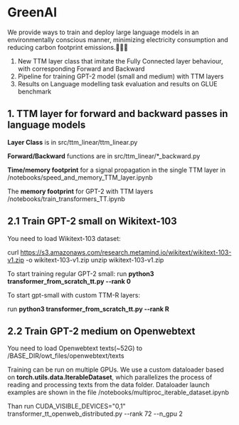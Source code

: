 # GreenAl

We provide ways to train and deploy large language models in an environmentally conscious manner, minimizing electricity consumption and reducing carbon footprint emissions.🌱🌱🌱

1) New TTM layer class that imitate the Fully Connected layer behaviour, with corresponding Forward and Backward
2) Pipeline for training GPT-2 model (small and medium) with TTM layers
3) Results on Language modelling task evaluation and results on GLUE benchmark

## 1. TTM layer for forward and backward passes in language models

**Layer Class** is in src/ttm_linear/ttm_linear.py

**Forward/Backward** functions are in src/ttm_linear/*_backward.py

**Time/memory footprint** for a signal propagation in the single TTM layer in /notebooks/speed_and_memory_TTM_layer.ipynb

The **memory footprint** for GPT-2 with TTM layers /notebooks/train_transformers_TT.ipynb

## 2.1 Train GPT-2 small on Wikitext-103

You need to load Wikitext-103 dataset:

curl https://s3.amazonaws.com/research.metamind.io/wikitext/wikitext-103-v1.zip -o wikitext-103-v1.zip
unzip wikitext-103-v1.zip

To start training regular GPT-2 small:
run **python3 transformer_from_scratch_tt.py --rank 0**

To start gpt-small with custom TTM-R layers:

run **python3 transformer_from_scratch_tt.py --rank R**

## 2.2 Train GPT-2 medium on Openwebtext

You need to load Openwebtext texts(~52G) to /BASE_DIR/owt_files/openwebtext/texts

Training can be run on multiple GPUs. We use a custom dataloader based on **torch.utils.data.IterableDataset**, which parallelizes the process of reading and processing texts from the data folder. Dataloader launch examples are shown in the file /notebooks/multiproc_iterable_dataset.ipynb

Than run CUDA_VISIBLE_DEVICES="0,1" transformer_tt_openweb_distributed.py --rank 72 --n_gpu 2

